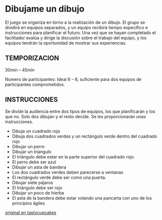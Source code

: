 <link rel="stylesheet" type="text/css" href="https://github.com/imaguila/RepositorioJuegosInSo/blob/master/estilo.css" media="screen" />

# Dibujame un dibujo

El juego se organiza en torno a la realización de un dibujo. El grupo se dividirá en equipos separados, y un equipo recibirá tiempo específico e instrucciones para planificar el futuro. Una vez que se hayan completado el facilitador evalúa y dirige la discusión sobre el trabajo del equipo, y los equipos tendrán la oportunidad de mostrar sus experiencias.

## TEMPORIZACION

30min – 45min

Numero de participantes: Ideal 6 – 8, suficiente para dos equipos de participantes comprometidos.

## INSTRUCCIONES

Se divide la audiencia entre dos tipos de equipos, los que planificarán y los que no. Solo dos dibujan y el resto decide. Se les proporcionarán unas instrucciones.

- Dibuja un cuadrado rojo
- Dibuja dos cuadrados verdes y un rectángulo verde dentro del cuadrado rojo
- Dibujar un perro
- Dibujar un triangulo
- El triángulo debe estar en la parte superior del cuadrado rojo.
- El perro debe ser azul
- Dibujar un asta de bandera
- Los dos cuadrados verdes deben parecerse a ventanas
- El rectángulo verde debe ser como una puerta.
- Dibujar siete pájaros
- El triángulo debe ser rojo
- Dibujar un poco de hierba
- El asta de la bandera debe estar volando una pancarta con uno de los principios ágiles

[original en tastycupcakes](https://www.tastycupcakes.org/2016/09/to-plan-or-not-to-plan/)
